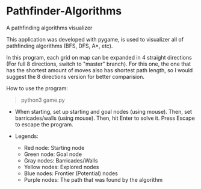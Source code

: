 # Pathfinder-Algorithms
A pathfinding algorithms visualizer

This application was developed with pygame, is used to visualizer all of pathfinding algorithms (BFS, DFS, A*, etc).

In this program, each grid on map can be expanded in 4 straight directions (For full 8 directions, switch to "master" branch). For this one, the one that has the shortest amount of moves also has shortest path length, so I would suggest the 8 directions version for better comparision.

How to use the program:

> python3 game.py

- When starting, set up starting and goal nodes (using mouse). Then, set barricades/walls (using mouse). Then, hit Enter to solve it. Press Escape to escape the program.
- Legends:

    - Red node: Starting node
    - Green node: Goal node
    - Gray nodes: Barricades/Walls
    - Yellow nodes: Explored nodes
    - Blue nodes: Frontier (Potential) nodes
    - Purple nodes: The path that was found by the algorithm
